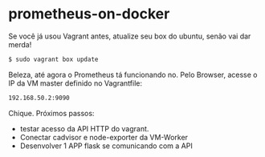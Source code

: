# prometheus-on-docker

Se você já usou Vagrant antes, atualize seu box do ubuntu, senão vai dar merda!

```markdown
$ sudo vagrant box update
```

Beleza, até agora o Prometheus tá funcionando no. Pelo Browser, acesse o IP da VM master definido no Vagrantfile:

```markdown
192.168.50.2:9090
```


Chique. Próximos passos: 
- testar acesso da API HTTP do vagrant. 
- Conectar cadvisor e node-exporter da VM-Worker
- Desenvolver 1 APP flask se comunicando com a API
